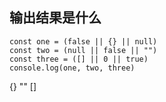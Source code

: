 ## 输出结果是什么
```
const one = (false || {} || null)
const two = (null || false || "")
const three = ([] || 0 || true)
console.log(one, two, three)
```

{} "" []